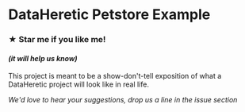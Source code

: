 # DataHeretic Petstore Example

### ★ Star me if you like me!
#### _(it will help us know)_

This project is meant to be a show-don't-tell exposition of what a DataHeretic project
will look like in real life.

*We'd love to hear your suggestions, drop us a line in the issue section*
